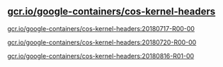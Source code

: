 
[gcr.io/google-containers/cos-kernel-headers](https://hub.docker.com/r/anjia0532/google-containers.cos-kernel-headers/tags/)
-----


[gcr.io/google-containers/cos-kernel-headers:20180717-R00-00](https://hub.docker.com/r/anjia0532/google-containers.cos-kernel-headers/tags/)


[gcr.io/google-containers/cos-kernel-headers:20180720-R00-00](https://hub.docker.com/r/anjia0532/google-containers.cos-kernel-headers/tags/)


[gcr.io/google-containers/cos-kernel-headers:20180816-R01-00](https://hub.docker.com/r/anjia0532/google-containers.cos-kernel-headers/tags/)


